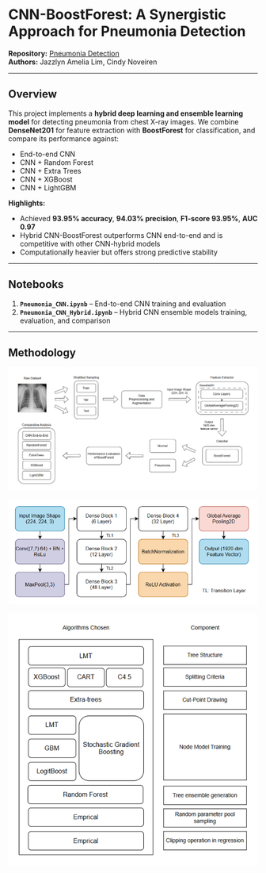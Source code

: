 # CNN-BoostForest: A Synergistic Approach for Pneumonia Detection

**Repository:** [Pneumonia Detection](https://github.com/yourusername/pneumonia-detection)  
**Authors:** Jazzlyn Amelia Lim, Cindy Noveiren

---

## Overview
This project implements a **hybrid deep learning and ensemble learning model** for detecting pneumonia from chest X-ray images. We combine **DenseNet201** for feature extraction with **BoostForest** for classification, and compare its performance against:

- End-to-end CNN  
- CNN + Random Forest  
- CNN + Extra Trees  
- CNN + XGBoost  
- CNN + LightGBM  

**Highlights:**
- Achieved **93.95% accuracy**, **94.03% precision**, **F1-score 93.95%**, **AUC 0.97**  
- Hybrid CNN-BoostForest outperforms CNN end-to-end and is competitive with other CNN-hybrid models  
- Computationally heavier but offers strong predictive stability  

---

## Notebooks

1. **`Pneumonia_CNN.ipynb`** – End-to-end CNN training and evaluation  
2. **`Pneumonia_CNN_Hybrid.ipynb`** – Hybrid CNN ensemble models training, evaluation, and comparison  

---

## Methodology

![Methodology Workflow](assets/methodology_workflow.png)

![DenseNet201 Feature Extractor](assets/densenet201_feature_extractor.png)

![BoostForest Architecture](assets/boostforest_architecture.png)
